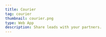```yaml
---
title: Courier
tag: courier
thumbnail: courier.png
type: Web App
description: Share leads with your partners.
---
```

